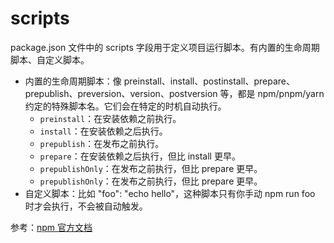 # scripts

package.json 文件中的 scripts 字段用于定义项目运行脚本。有内置的生命周期脚本、自定义脚本。

- 内置的生命周期脚本：像 preinstall、install、postinstall、prepare、prepublish、preversion、version、postversion 等，都是 npm/pnpm/yarn 约定的特殊脚本名。它们会在特定的时机自动执行。
  - `preinstall`：在安装依赖之前执行。
  - `install`：在安装依赖之后执行。
  - `prepublish`：在发布之前执行。
  - `prepare`：在安装依赖之后执行，但比 install 更早。
  - `prepublishOnly`：在发布之前执行，但比 prepare 更早。
  - `prepublishOnly`：在发布之前执行，但比 prepare 更早。
- 自定义脚本：比如 "foo": "echo hello"，这种脚本只有你手动 npm run foo 时才会执行，不会被自动触发。

参考：[npm 官方文档](https://docs.npmjs.com/cli/v11/using-npm/scripts)

